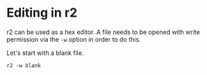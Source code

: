 # Editing in r2

r2 can be used as a hex editor. A file needs to be opened with write permission via the `-w` option in order to do this.

Let's start with a blank file.

```
r2 -w blank
```


